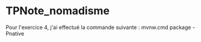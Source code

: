 # TPNote_nomadisme
Pour l'exercice 4, j'ai effectué la commande suivante :
mvnw.cmd package -Pnative
